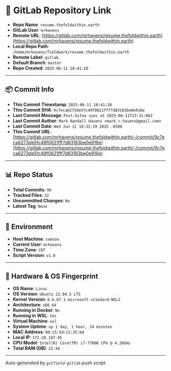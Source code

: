 # 🔗 GitLab Repository Link

- **Repo Name**: `resume.thefoldwithin.earth`
- **GitLab User**: `mrhavens`
- **Remote URL**: [https://gitlab.com/mrhavens/resume.thefoldwithin.earth](https://gitlab.com/mrhavens/resume.thefoldwithin.earth)
- **Local Repo Path**: `/home/mrhavens/fieldwork/resume.thefoldwithin.earth`
- **Remote Label**: `gitlab`
- **Default Branch**: `master`
- **Repo Created**: `2025-06-11 18:41:28`

---

## 📦 Commit Info

- **This Commit Timestamp**: `2025-06-11 18:41:28`
- **This Commit SHA**: `9c7eca6273de5fc49f0621fff7d83183be0e916e`
- **Last Commit Message**: `Post-Gitea sync at 2025-06-11T23:31:06Z`
- **Last Commit Author**: `Mark Randall Havens <mark.r.havens@gmail.com>`
- **Last Commit Date**: `Wed Jun 11 18:31:19 2025 -0500`
- **This Commit URL**: [https://gitlab.com/mrhavens/resume.thefoldwithin.earth/-/commit/9c7eca6273de5fc49f0621fff7d83183be0e916e](https://gitlab.com/mrhavens/resume.thefoldwithin.earth/-/commit/9c7eca6273de5fc49f0621fff7d83183be0e916e)

---

## 📊 Repo Status

- **Total Commits**: `90`
- **Tracked Files**: `32`
- **Uncommitted Changes**: `No`
- **Latest Tag**: `None`

---

## 🧽 Environment

- **Host Machine**: `samson`
- **Current User**: `mrhavens`
- **Time Zone**: `CDT`
- **Script Version**: `v1.0`

---

## 🧬 Hardware & OS Fingerprint

- **OS Name**: `Linux`
- **OS Version**: `Ubuntu 22.04.5 LTS`
- **Kernel Version**: `6.6.87.1-microsoft-standard-WSL2`
- **Architecture**: `x86_64`
- **Running in Docker**: `No`
- **Running in WSL**: `Yes`
- **Virtual Machine**: `wsl`
- **System Uptime**: `up 1 day, 1 hour, 14 minutes`
- **MAC Address**: `00:15:5d:11:35:bd`
- **Local IP**: `172.28.107.95`
- **CPU Model**: `Intel(R) Core(TM) i7-7700K CPU @ 4.20GHz`
- **Total RAM (GB)**: `23.44`

---

_Auto-generated by `gitfield-gitlab` push script._
